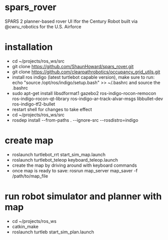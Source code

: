 # spars_rover
SPARS 2 planner-based rover UI Ifor the Century Robot built via @cwru_robotics for the U.S. Airforce 

# installation
- cd ~/projects/ros_ws/src
- git clone https://github.com/ShaunHoward/spars_rover.git
- git clone https://github.com/clearpathrobotics/occupancy_grid_utils.git
- install ros indigo (latest turtlebot capable version), make sure to run: echo "source /opt/ros/indigo/setup.bash" >> ~/.bashrc and source the .bashrc
- sudo apt-get install libsdformat1 gazebo2 ros-indigo-rocon-remocon ros-indigo-rocon-qt-library ros-indigo-ar-track-alvar-msgs libbullet-dev ros-indigo-tf2-bullet
- restart shell for changes to take effect
- cd ~/projects/ros_ws/src
- rosdep install --from-paths . --ignore-src --rosdistro=indigo

# create map
- roslaunch turtlebot_rrt start_sim_map.launch
- roslaunch turtlebot_teleop keyboard_teleop.launch
- create the map by driving around with keyboard commands
- once map is ready to save: rosrun map_server map_saver -f /path/to/map_file

# run robot simulator and planner with map
- cd ~/projects/ros_ws
- catkin_make
- roslaunch turtleb start_sim_plan.launch
